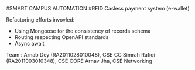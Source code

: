#SMART CAMPUS AUTOMATION
#RFID Casless payment system (e-wallet)



Refactoring efforts invovled:

- Using Mongoose for the consistency of records schema
- Routing respecting OpenAPI standards
- Async await

Team :
Arnab Dey (RA2011028010048), CSE CC
Simrah Rafiqi (RA2011003010348), CSE CORE
Arnav Jha, CSE Networking




